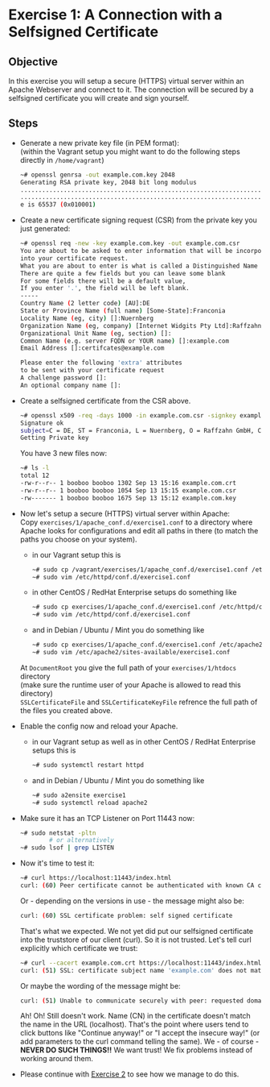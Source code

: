 # Exercise 1: A Connection with a Selfsigned Certificate

## Objective
In this exercise you will setup a secure (HTTPS) virtual server within an Apache Webserver and connect to it. The connection will be secured by a selfsigned certificate you will create and sign yourself.

## Steps

   * Generate a new private key file (in PEM format):  
     (within the Vagrant setup you might want to do the following steps directly in `/home/vagrant`)
     ```Bash
     ~# openssl genrsa -out example.com.key 2048
     Generating RSA private key, 2048 bit long modulus
     ....................................................................+++++
     ..............................................................................+++++
     e is 65537 (0x010001)
     ```

   * Create a new certificate signing request (CSR) from the private key you just generated:
     ```Bash
     ~# openssl req -new -key example.com.key -out example.com.csr
     You are about to be asked to enter information that will be incorporated
     into your certificate request.
     What you are about to enter is what is called a Distinguished Name or a DN.
     There are quite a few fields but you can leave some blank
     For some fields there will be a default value,
     If you enter '.', the field will be left blank.
     -----
     Country Name (2 letter code) [AU]:DE
     State or Province Name (full name) [Some-State]:Franconia
     Locality Name (eg, city) []:Nuernberg
     Organization Name (eg, company) [Internet Widgits Pty Ltd]:Raffzahn GmbH
     Organizational Unit Name (eg, section) []:
     Common Name (e.g. server FQDN or YOUR name) []:example.com
     Email Address []:certifcates@example.com

     Please enter the following 'extra' attributes
     to be sent with your certificate request
     A challenge password []:
     An optional company name []:
     ```

   * Create a selfsigned certificate from the CSR above.
     ```Bash
     ~# openssl x509 -req -days 1000 -in example.com.csr -signkey example.com.key -out example.com.crt
     Signature ok
     subject=C = DE, ST = Franconia, L = Nuernberg, O = Raffzahn GmbH, CN = example.com, emailAddress = certifcates@example.com
     Getting Private key
     ```
     You have 3 new files now:
     ```Bash
     ~# ls -l
     total 12
     -rw-r--r-- 1 booboo booboo 1302 Sep 13 15:16 example.com.crt
     -rw-r--r-- 1 booboo booboo 1054 Sep 13 15:15 example.com.csr
     -rw------- 1 booboo booboo 1675 Sep 13 15:12 example.com.key
     ```

   * Now let's setup a secure (HTTPS) virtual server within Apache:  
     Copy `exercises/1/apache_conf.d/exercise1.conf` to a directory where Apache looks for configurations and edit all paths in there (to match the paths you choose on your system).
      * in our Vagrant setup this is
        ```Bash
        ~# sudo cp /vagrant/exercises/1/apache_conf.d/exercise1.conf /etc/httpd/conf.d/
        ~# sudo vim /etc/httpd/conf.d/exercise1.conf
        ```
      * in other CentOS / RedHat Enterprise setups do something like
        ```Bash
        ~# sudo cp exercises/1/apache_conf.d/exercise1.conf /etc/httpd/conf.d/
        ~# sudo vim /etc/httpd/conf.d/exercise1.conf
        ```
      * and in Debian / Ubuntu / Mint you do something like
        ```Bash
        ~# sudo cp exercises/1/apache_conf.d/exercise1.conf /etc/apache2/sites-available
        ~# sudo vim /etc/apache2/sites-available/exercise1.conf
        ```
     At `DocumentRoot` you give the full path of your `exercises/1/htdocs` directory  
     (make sure the runtime user of your Apache is allowed to read this directory)  
     `SSLCertificateFile` and `SSLCertificateKeyFile` refrence the full path of the files you created above.

   * Enable the config now and reload your Apache.
      * in our Vagrant setup as well as in other CentOS / RedHat Enterprise setups this is
        ```Bash
        ~# sudo systemctl restart httpd
        ```
      * and in Debian / Ubuntu / Mint you do something like
        ```Bash
        ~# sudo a2ensite exercise1
        ~# sudo systemctl reload apache2
        ```

   * Make sure it has an TCP Listener on Port 11443 now:
     ```Bash
     ~# sudo netstat -pltn
             # or alternatively
     ~# sudo lsof | grep LISTEN
     ```

   * Now it's time to test it:
     ```Bash
     ~# curl https://localhost:11443/index.html
     curl: (60) Peer certificate cannot be authenticated with known CA certificates
     ```
     Or - depending on the versions in use - the message might also be:
     ```Bash
     curl: (60) SSL certificate problem: self signed certificate
     ```
     That's what we expected. We not yet did put our selfsigned certificate into the truststore of our client (curl). So it is not trusted. Let's tell curl explicitly which certificate we trust:
     ```Bash
     ~# curl --cacert example.com.crt https://localhost:11443/index.html
     curl: (51) SSL: certificate subject name 'example.com' does not match target host name 'localhost'
     ```
     Or maybe the wording of the message might be:
     ```Bash
     curl: (51) Unable to communicate securely with peer: requested domain name does not match the server's certificate.
     ```
     Ah! Oh! Still doesn't work. Name (CN) in the certificate doesn't match the name in the URL (localhost). That's the point where users tend to click buttons like "Continue anyway!" or "I accept the insecure way!" (or add parameters to the curl command telling the same). We - of course - **NEVER DO SUCH THINGS!!** We want trust! We fix problems instead of working around them.

   * Please continue with [Exercise 2](../2/) to see how we manage to do this.
